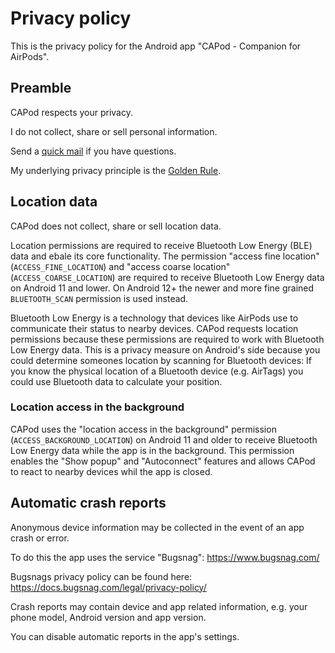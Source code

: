 # Privacy policy
This is the privacy policy for the Android app "CAPod - Companion for AirPods".

## Preamble
CAPod respects your privacy.

I do not collect, share or sell personal information.

Send a [quick mail](mailto:support@darken.eu) if you have questions.

My underlying privacy principle is the [Golden Rule](https://en.wikipedia.org/wiki/Golden_Rule).

## Location data

CAPod does not collect, share or sell location data.

Location permissions are required to receive Bluetooth Low Energy (BLE) data and ebale its core functionality.
The permission "access fine location" (`ACCESS_FINE_LOCATION`) and "access coarse location" (`ACCESS_COARSE_LOCATION`) are required to receive Bluetooth Low Energy data on Android 11 and lower.
On Android 12+ the newer and more fine grained `BLUETOOTH_SCAN` permission is used instead.

Bluetooth Low Energy is a technology that devices like AirPods use to communicate their status to nearby devices.
CAPod requests location permissions because these permissions are required to work with Bluetooth Low Energy data.
This is a privacy measure on Android's side because you could determine someones location by scanning for Bluetooth devices:
If you know the physical location of a Bluetooth device (e.g. AirTags) you could use Bluetooth data to calculate your position.

### Location access in the background

CAPod uses the "location access in the background" permission (`ACCESS_BACKGROUND_LOCATION`) on Android 11 and older to receive Bluetooth Low Energy data while the app is in the background. This permission enables the "Show popup" and "Autoconnect" features and allows CAPod to react to nearby devices whil the app is closed.

## Automatic crash reports

Anonymous device information may be collected in the event of an app crash or error.

To do this the app uses the service "Bugsnag":
https://www.bugsnag.com/

Bugsnags privacy policy can be found here:
https://docs.bugsnag.com/legal/privacy-policy/

Crash reports may contain device and app related information, e.g. your phone model, Android version and app version.

You can disable automatic reports in the app's settings.
